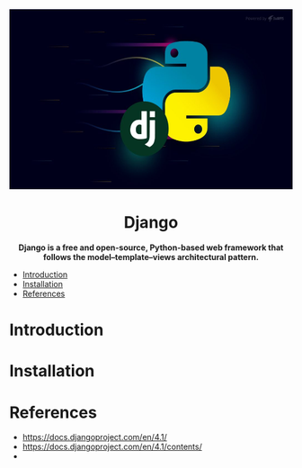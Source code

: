 <div align="center">
    <img src="img/logo.jpg" height="320" width="830" alt="Tech Stacks">
    <h1>Django</h1>
    <strong>Django is a free and open-source, Python-based web framework that follows the model–template–views architectural pattern.</strong>
</div>

<!-- TOC -->
* [Introduction](#introduction)
* [Installation](#installation)
* [References](#references)
<!-- TOC -->

# Introduction

# Installation




# References
- https://docs.djangoproject.com/en/4.1/
- https://docs.djangoproject.com/en/4.1/contents/
- 


